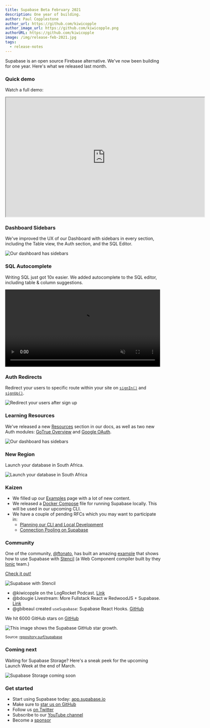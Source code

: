```yaml
---
title: Supabase Beta February 2021
description: One year of building.
author: Paul Copplestone
author_url: https://github.com/kiwicopple
author_image_url: https://github.com/kiwicopple.png
authorURL: https://github.com/kiwicopple
image: /img/release-feb-2021.jpg
tags:
  - release-notes
---
```


Supabase is an open source Firebase alternative. We've now been building for one year. Here's what we released last month.

<!--truncate-->

### Quick demo

Watch a full demo:

<iframe className="w-full video-with-border" width="640" height="385" src="https://www.youtube-nocookie.com/embed/h-ses99G45g" frameBorder="1" allow="accelerometer; autoplay; clipboard-write; encrypted-media; gyroscope; picture-in-picture" allowFullScreen></iframe>

### Dashboard Sidebars

We've improved the UX of our Dashboard with sidebars in every section, including the Table view, the Auth section, and the SQL Editor.

![Our dashboard has sidebars](/img/blog/feb/sidebar-tables.png)


### SQL Autocomplete

Writing SQL just got 10x easier. We added autocomplete to the SQL editor, including table & column suggestions.

<video width="99%" autoPlay="autoplay" muted playsInline controls={true}>
<source src="/img/blog/feb/autocomplete.mp4" type="video/mp4" muted playsInline />
</video>


### Auth Redirects

Redirect your users to specific route within your site on [`signIn()`](https://supabase.io/docs/client/auth-signin#sign-in-with-redirect) and [`signUp()`](https://supabase.io/docs/client/auth-signup#sign-up-with-redirect). 

![Redirect your users after sign up](/img/blog/feb/auth-redirect.png)


### Learning Resources

We've released a new [Resources](https://supabase.io/docs/resources) section in our docs, as well as two new Auth modules: [GoTrue Overview](https://supabase.io/docs/learn/auth-deep-dive/auth-gotrue) and [Google OAuth](https://supabase.io/docs/learn/auth-deep-dive/auth-google-oauth).

![Our dashboard has sidebars](/img/blog/feb/docs-resources.png)

### New Region

Launch your database in South Africa.

![Launch your database in South Africa](/img/blog/feb/new-region-south-africa.png)


### Kaizen

- We filled up our [Examples](https://supabase.io/docs/guides/examples) page with a lot of new content.
- We released a [Docker Compose](https://github.com/supabase/supabase/blob/master/docker/docker-compose.yml) file for running Supabase locally. This will be used in our upcoming CLI.
- We have a couple of pending RFCs which you may want to participate in:
    - [Planning our CLI and Local Development](https://github.com/supabase/cli/pull/2)
    - [Connection Pooling on Supabase](https://github.com/supabase/postgres/blob/rfc/connection_pooling/rfcs/0001-connection-pooling.md)


### Community

One of the community, [@ftonato](https://github.com/ftonato), has built an amazing [example](https://github.com/supabase/supabase/tree/master/examples/with-stencil) that shows how to use Supabase with [Stencil](https://stenciljs.com/) (a Web Component compiler built by they [Ionic](https://ionicframework.com/) team.)

[Check it out!](https://github.com/supabase/supabase/tree/master/examples/with-stencil)

![Supabase with Stencil](/img/blog/feb/supabase-stencil.png)

- @kiwicopple on the LogRocket Podcast. [Link](https://podrocket.logrocket.com/9)
- @bdougie Livestream: More Fullstack React w RedwoodJS + Supabase. [Link](https://www.twitch.tv/videos/907698954)
- @gbibeaul created `useSupabase`: Supabase React Hooks. [GitHub](https://www.npmjs.com/package/use-supabase)

We hit 6000 GitHub stars on [GitHub](https://github.com/supabase/supabase)

![This image shows the Supabase GitHub star growth.](/img/blog/feb/github-stars-feb-2021.png)

<small>Source: <a href="https://repository.surf/supabase">repository.surf/supabase</a></small>

### Coming next

Waiting for Supabase Storage? Here's a sneak peek for the upcoming Launch Week at the end of March.

![Supabase Storage coming soon](/img/blog/feb/supabase-storage.png)

### Get started

- Start using Supabase today: [app.supabase.io](https://app.supabase.io/)
- Make sure to [star us on GitHub](https://github.com/supabase/supabase)
- Follow us [on Twitter](https://twitter.com/supabase_io)
- Subscribe to our [YouTube channel](https://www.youtube.com/channel/UCNTVzV1InxHV-YR0fSajqPQ)
- Become a [sponsor](https://github.com/sponsors/supabase)
